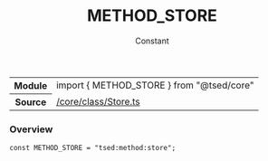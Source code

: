 
<header class="symbol-info-header"><h1 id="method_store">METHOD_STORE</h1><label class="symbol-info-type-label const">Constant</label></header>
<!-- summary -->
<section class="symbol-info"><table class="is-full-width"><tbody><tr><th>Module</th><td><div class="lang-typescript"><span class="token keyword">import</span> { METHOD_STORE }&nbsp;<span class="token keyword">from</span>&nbsp;<span class="token string">"@tsed/core"</span></div></td></tr><tr><th>Source</th><td><a href="https://github.com/Romakita/ts-express-decorators/blob/v4.10.5/src//core/class/Store.ts#L0-L0">/core/class/Store.ts</a></td></tr></tbody></table></section>
<!-- overview -->


### Overview


<pre><code class="typescript-lang "><span class="token keyword">const</span> METHOD_STORE = "tsed<span class="token punctuation">:</span>method<span class="token punctuation">:</span>store"<span class="token punctuation">;</span></code></pre>


<!-- Parameters -->

<!-- Description -->

<!-- Members -->

